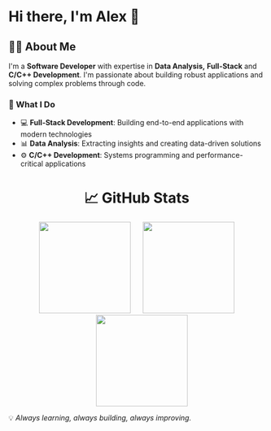 # Hi there, I'm Alex 👋

## 👨‍💻 About Me

I'm a **Software Developer** with expertise in **Data Analysis,** **Full-Stack** and **C/C++ Development**. I'm passionate about building robust applications and solving complex problems through code.

### 🚀 What I Do

- 💻 **Full-Stack Development**: Building end-to-end applications with modern technologies
- 📊 **Data Analysis**: Extracting insights and creating data-driven solutions
- ⚙️ **C/C++ Development**: Systems programming and performance-critical applications
  
<h1 align="center">📈 GitHub Stats</h1>

<p align="center">
  <img height="180em" src="https://github-readme-stats.vercel.app/api/top-langs/?username=adiaz-uf&layout=compact&theme=radical">
  <img height="180em" style="margin-left: 20px;" src="https://github-readme-streak-stats.herokuapp.com/?user=adiaz-uf&theme=radical&hide_border=false">
  <img height="180em" style="margin-left: 20px;" src="https://github-readme-stats.vercel.app/api?username=adiaz-uf&show_icons=true&theme=radical">
</p>

💡 *Always learning, always building, always improving.*
